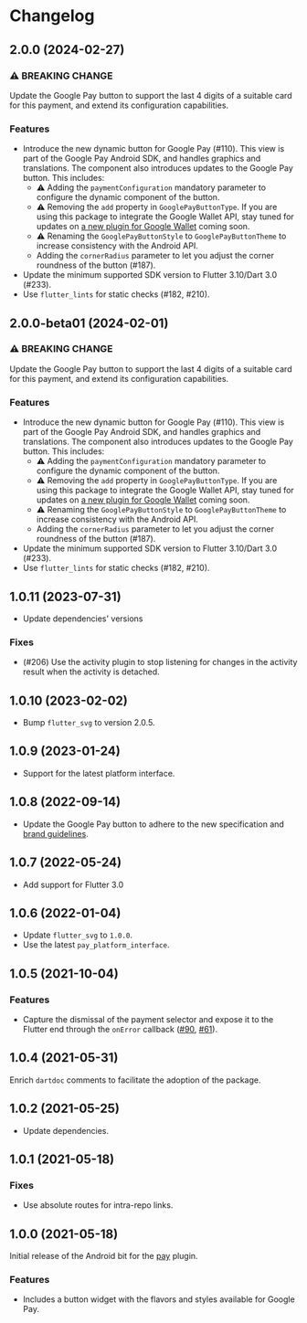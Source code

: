 # Changelog

## 2.0.0 (2024-02-27)
### ⚠ BREAKING CHANGE
Update the Google Pay button to support the last 4 digits of a suitable card for this payment, and extend its configuration capabilities.

### Features

* Introduce the new dynamic button for Google Pay (#110). This view is part of the Google Pay Android SDK, and handles graphics and translations. The component also introduces updates to the Google Pay button. This includes:
    * ⚠ Adding the `paymentConfiguration` mandatory parameter to configure the dynamic component of the button.
    * ⚠ Removing the `add` property in `GooglePayButtonType`. If you are using this package to integrate the Google Wallet API, stay tuned for updates on [a new plugin for Google Wallet](https://github.com/google-wallet) coming soon.
    * ⚠ Renaming the `GooglePayButtonStyle` to `GooglePayButtonTheme` to increase consistency with the Android API.
    * Adding the `cornerRadius` parameter to let you adjust the corner roundness of the button (#187).
* Update the minimum supported SDK version to Flutter 3.10/Dart 3.0 (#233).
* Use `flutter_lints` for static checks (#182, #210).

## 2.0.0-beta01 (2024-02-01)
### ⚠ BREAKING CHANGE
Update the Google Pay button to support the last 4 digits of a suitable card for this payment, and extend its configuration capabilities.

### Features

* Introduce the new dynamic button for Google Pay (#110). This view is part of the Google Pay Android SDK, and handles graphics and translations. The component also introduces updates to the Google Pay button. This includes:
    * ⚠ Adding the `paymentConfiguration` mandatory parameter to configure the dynamic component of the button.
    * ⚠ Removing the `add` property in `GooglePayButtonType`. If you are using this package to integrate the Google Wallet API, stay tuned for updates on [a new plugin for Google Wallet](https://github.com/google-wallet) coming soon.
    * ⚠ Renaming the `GooglePayButtonStyle` to `GooglePayButtonTheme` to increase consistency with the Android API.
    * Adding the `cornerRadius` parameter to let you adjust the corner roundness of the button (#187).
* Update the minimum supported SDK version to Flutter 3.10/Dart 3.0 (#233).
* Use `flutter_lints` for static checks (#182, #210).

## 1.0.11 (2023-07-31)

* Update dependencies' versions

### Fixes

* (#206) Use the activity plugin to stop listening for changes in the activity result when the activity is detached.

## 1.0.10 (2023-02-02)

* Bump `flutter_svg` to version 2.0.5.

## 1.0.9 (2023-01-24)

* Support for the latest platform interface.

## 1.0.8 (2022-09-14)

* Update the Google Pay button to adhere to the new specification and [brand guidelines](https://developers.google.com/pay/api/android/guides/brand-guidelines).

## 1.0.7 (2022-05-24)

* Add support for Flutter 3.0

## 1.0.6 (2022-01-04)

* Update `flutter_svg` to `1.0.0`.
* Use the latest `pay_platform_interface`.

## 1.0.5 (2021-10-04)

### Features
* Capture the dismissal of the payment selector and expose it to the Flutter end through the `onError` callback ([#90](https://github.com/google-pay/flutter-plugin/issues/90), [#61](https://github.com/google-pay/flutter-plugin/issues/61)).

## 1.0.4 (2021-05-31)
Enrich `dartdoc` comments to facilitate the adoption of the package.

## 1.0.2 (2021-05-25)

* Update dependencies.

## 1.0.1 (2021-05-18)

### Fixes

* Use absolute routes for intra-repo links.

## 1.0.0 (2021-05-18)
Initial release of the Android bit for the [pay](https://pub.dev/packages/pay) plugin.

### Features

* Includes a button widget with the flavors and styles available for Google Pay.
